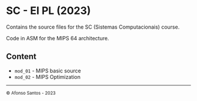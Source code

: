 # SC - EI PL (2023)

Contains the source files for the SC (Sistemas Computacionais) course.

Code in ASM for the MIPS 64 architecture.

## Content

- `mod_01` - MIPS basic source
- `mod_02` - MIPS Optimization

---

<small>&copy; Afonso Santos - 2023</small>